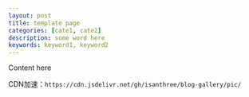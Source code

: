 ```yaml
---
layout: post
title: template page
categories: [cate1, cate2]
description: some word here
keywords: keyword1, keyword2
---
```


Content here

CDN加速：`https://cdn.jsdelivr.net/gh/isanthree/blog-gallery/pic/`
